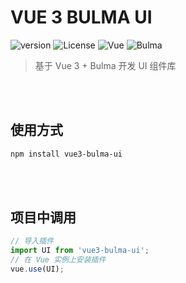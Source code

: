 # VUE 3 BULMA UI

![version](https://img.shields.io/badge/Version-1.4.0-blue?style=flat)
![License](https://img.shields.io/badge/License-MIT-green?style=flat)
![Vue](https://img.shields.io/badge/Vue-35495E?style=flat&logo=vue.js)
![Bulma](https://img.shields.io/badge/Bulma-000000?style=flat&logo=bulma)

> 基于 Vue 3 + Bulma 开发 UI 组件库

<br>
<br>

## 使用方式

```bash
npm install vue3-bulma-ui
```
<br>
<br>

## 项目中调用

```js
// 导入插件
import UI from 'vue3-bulma-ui';
// 在 Vue 实例上安装插件
vue.use(UI);
```
